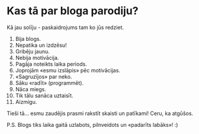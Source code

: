 # Kas tā par bloga parodiju?

Kā jau solīju - paskaidrojums tam ko jūs redziet.

1. Bija blogs.
2. Nepatika un izdzēsu!
3. Gribēju jaunu.
4. Nebija motivācija.
5. Pagāja noteikts laika periods.
6. Joprojām «esmu izslāpis» pēc motivācijas.
7. «Sagruzījos» par neko.
8. Sāku «radīt» (programmēt).
9. Nāca miegs.
10. Tik tālu sanāca uztaisīt.
11. Aizmigu.

Tieši tā... esmu zaudējis prasmi rakstīt skaisti un patīkami! Ceru, ka atgūšos.

P.S. Blogs tiks laika gaitā uzlabots, pilnveidots un «padarīts labāks»! :)